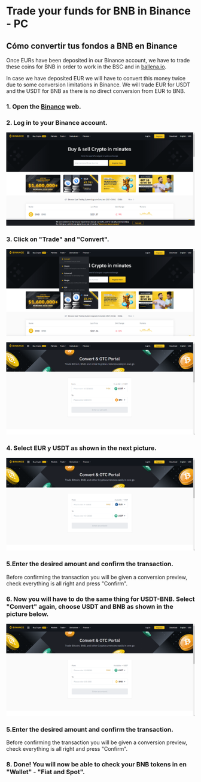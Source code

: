# Trade your funds for BNB in Binance - PC

## Cómo convertir tus fondos a BNB en Binance

Once EURs have been deposited in our Binance account, we have to trade these coins for BNB in order to work in the BSC and in [ballena.io](https://ballena.io/). 

In case we have deposited EUR we will have to convert this money twice due to some conversion limitations in Binance. We will trade EUR for USDT and the USDT for BNB as there is no direct conversion from EUR to BNB.



### 1. Open the [Binance](https://www.binance.com/es) web.

### 

### 2. Log in to your Binance account.



![](../../../.gitbook/assets/1en.png)



### 3. Click on "Trade" and "Convert".



![](../../../.gitbook/assets/2en.png)

![](../../../.gitbook/assets/3en.png)



### 4. Select EUR y USDT as shown in the next picture.



![](../../../.gitbook/assets/4en.png)



### 5.Enter the desired amount and confirm the transaction.

Before confirming the transaction you will be given a conversion preview, check everything is all right and press "Confirm".



### 6. Now you will have to do the same thing for USDT-BNB. Select "Convert" again, choose USDT and BNB as shown in the picture below.



![](../../../.gitbook/assets/5en.png)



### 5.Enter the desired amount and confirm the transaction.

Before confirming the transaction you will be given a conversion preview, check everything is all right and press "Confirm".



### 8. Done! You will now be able to check your BNB tokens in en "Wallet" - "Fiat and Spot".







